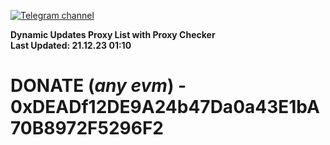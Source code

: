 [![Telegram channel](https://img.shields.io/endpoint?url=https://runkit.io/damiankrawczyk/telegram-badge/branches/master?url=https://t.me/n4z4v0d)](https://t.me/n4z4v0d) 

**Dynamic Updates Proxy List with Proxy Checker**  
**Last Updated: 21.12.23 01:10**

# DONATE (_any evm_) - 0xDEADf12DE9A24b47Da0a43E1bA70B8972F5296F2
